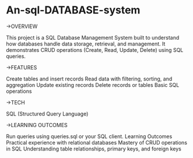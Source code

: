 # An-sql-DATABASE-system

->OVERVIEW

This project is a SQL Database Management System built to understand how databases handle data storage, retrieval, and management. It demonstrates CRUD operations (Create, Read, Update, Delete) using SQL queries.

->FEATURES

Create tables and insert records
Read data with filtering, sorting, and aggregation
Update existing records
Delete records or tables
Basic SQL operations

->TECH 

SQL (Structured Query Language)

->LEARNING OUTCOMES

Run queries using queries.sql or your SQL client.
Learning Outcomes
Practical experience with relational databases
Mastery of CRUD operations in SQL
Understanding table relationships, primary keys, and foreign keys

